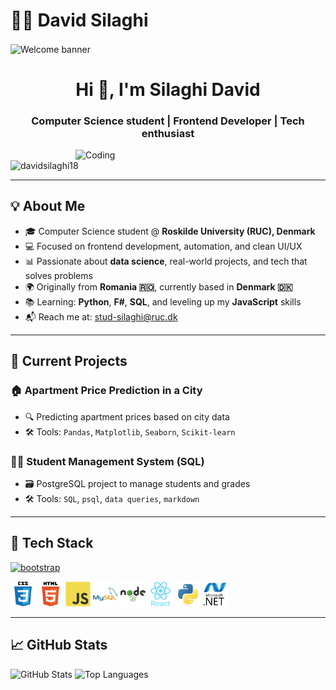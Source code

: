 # 👨‍💻 David Silaghi

<img align="center" alt="Welcome banner" width="1000" height="250" src="https://www.jackson.stark.k12.oh.us/cms/lib/OH02206107/Centricity/Domain/595/blobid2.gif">

<h1 align="center">Hi 👋, I'm Silaghi David</h1>
<h3 align="center">Computer Science student | Frontend Developer | Tech enthusiast</h3>

<img align="right" alt="Coding" width="400" src="https://mir-s3-cdn-cf.behance.net/project_modules/max_1200/06f21a161921919.63cd7887d0a70.gif">

<p align="left">
  <img src="https://komarev.com/ghpvc/?username=davidsilaghi18&label=Profile%20views&color=0e75b6&style=flat" alt="davidsilaghi18" />
</p>

---

## 💡 About Me

- 🎓 Computer Science student @ **Roskilde University (RUC), Denmark**
- 💻 Focused on frontend development, automation, and clean UI/UX
- 📊 Passionate about **data science**, real-world projects, and tech that solves problems
- 🌍 Originally from **Romania 🇷🇴**, currently based in **Denmark 🇩🇰**
- 📚 Learning: **Python**, **F#**, **SQL**, and leveling up my **JavaScript** skills
- 📬 Reach me at: [stud-silaghi@ruc.dk](mailto:stud-silaghi@ruc.dk)

---

## 🚀 Current Projects

### 🏠 Apartment Price Prediction in a City
- 🔍 Predicting apartment prices based on city data  
- 🛠 Tools: `Pandas`, `Matplotlib`, `Seaborn`, `Scikit-learn`

### 🧑‍🎓 Student Management System (SQL)
- 🗃️ PostgreSQL project to manage students and grades  
- 🛠 Tools: `SQL`, `psql`, `data queries`, `markdown`

---

## 🧰 Tech Stack

<p align="left">

 
    
<a href="https://getbootstrap.com" target="_blank" rel="noreferrer"><img src="https://cdn.jsdelivr.net/gh/devicons/devicon/icons/bootstrap/bootstrap-original.svg" alt="bootstrap" width="40" height="40"/></a>

  <a href="https://www.w3schools.com/css/" target="_blank"><img src="https://raw.githubusercontent.com/devicons/devicon/master/icons/css3/css3-original-wordmark.svg" alt="css3" width="40" height="40"/></a>
  <a href="https://www.w3.org/html/" target="_blank"><img src="https://raw.githubusercontent.com/devicons/devicon/master/icons/html5/html5-original-wordmark.svg" alt="html5" width="40" height="40"/></a>
  <a href="https://developer.mozilla.org/en-US/docs/Web/JavaScript" target="_blank"><img src="https://raw.githubusercontent.com/devicons/devicon/master/icons/javascript/javascript-original.svg" alt="javascript" width="40" height="40"/></a>
  <a href="https://www.mysql.com/" target="_blank"><img src="https://raw.githubusercontent.com/devicons/devicon/master/icons/mysql/mysql-original-wordmark.svg" alt="mysql" width="40" height="40"/></a>
  <a href="https://nodejs.org" target="_blank"><img src="https://raw.githubusercontent.com/devicons/devicon/master/icons/nodejs/nodejs-original-wordmark.svg" alt="nodejs" width="40" height="40"/></a>
  <a href="https://reactjs.org/" target="_blank"><img src="https://raw.githubusercontent.com/devicons/devicon/master/icons/react/react-original-wordmark.svg" alt="react" width="40" height="40"/></a>
  <a href="https://www.python.org" target="_blank"><img src="https://raw.githubusercontent.com/devicons/devicon/master/icons/python/python-original.svg" alt="python" width="40" height="40"/></a>
  <a href="https://learn.microsoft.com/en-us/dotnet/fsharp/" target="_blank"><img src="https://raw.githubusercontent.com/devicons/devicon/master/icons/dot-net/dot-net-original-wordmark.svg" alt="fsharp" width="40" height="40"/></a>
</p>

---

## 📈 GitHub Stats

<p align="left">
  <img src="https://github-readme-stats.vercel.app/api?username=davidsilaghi18&show_icons=true&theme=tokyonight" alt="GitHub Stats" />
  <img src="https://github-readme-stats.vercel.app/api/top-langs/?username=davidsilaghi18&layout=compact&theme=tokyonight" alt="Top Languages" />
</p>

